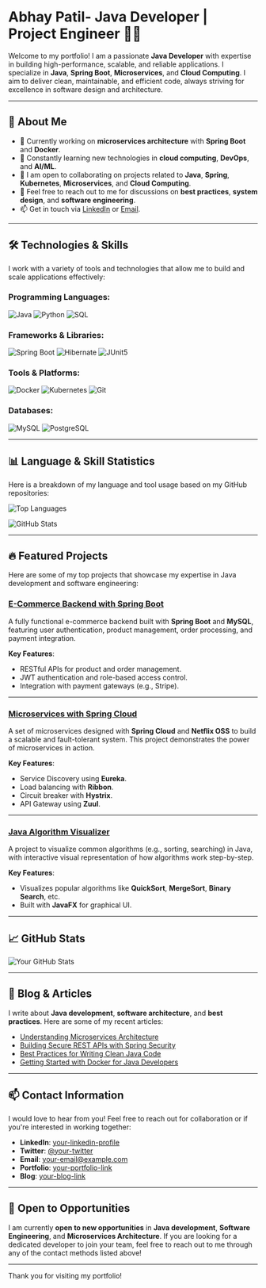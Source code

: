 # Abhay Patil- Java Developer | Project Engineer 👨‍💻

Welcome to my portfolio! I am a passionate **Java Developer** with expertise in building high-performance, scalable, and reliable applications. I specialize in **Java**, **Spring Boot**, **Microservices**, and **Cloud Computing**. I aim to deliver clean, maintainable, and efficient code, always striving for excellence in software design and architecture.

---

## 🚀 About Me
- 🔭 Currently working on **microservices architecture** with **Spring Boot** and **Docker**.
- 🌱 Constantly learning new technologies in **cloud computing**, **DevOps**, and **AI/ML**.
- 👯 I am open to collaborating on projects related to **Java**, **Spring**, **Kubernetes**, **Microservices**, and **Cloud Computing**.
- 💬 Feel free to reach out to me for discussions on **best practices**, **system design**, and **software engineering**.
- 📫 Get in touch via [LinkedIn](https://www.linkedin.com/in/your-profile) or [Email](mailto:your-email@example.com).

---

## 🛠️ Technologies & Skills
I work with a variety of tools and technologies that allow me to build and scale applications effectively:

### Programming Languages:
![Java](https://img.shields.io/badge/Java-%23F7B731.svg?style=flat-square&logo=java&logoColor=white) 
![Python](https://img.shields.io/badge/Python-%23F7B731.svg?style=flat-square&logo=python&logoColor=white) 
![SQL](https://img.shields.io/badge/SQL-%23F7B731.svg?style=flat-square&logo=mysql&logoColor=white)

### Frameworks & Libraries:
![Spring Boot](https://img.shields.io/badge/Spring_Boot-%23003B57.svg?style=flat-square&logo=springboot&logoColor=white) 
![Hibernate](https://img.shields.io/badge/Hibernate-%2347A9A6.svg?style=flat-square&logo=hibernate&logoColor=white) 
![JUnit5](https://img.shields.io/badge/JUnit5-%23B40A2A.svg?style=flat-square&logo=junit5&logoColor=white)

### Tools & Platforms:
![Docker](https://img.shields.io/badge/Docker-%232496ED.svg?style=flat-square&logo=docker&logoColor=white) 
![Kubernetes](https://img.shields.io/badge/Kubernetes-%23326ce5.svg?style=flat-square&logo=kubernetes&logoColor=white) 
![Git](https://img.shields.io/badge/Git-%23F05032.svg?style=flat-square&logo=git&logoColor=white)

### Databases:
![MySQL](https://img.shields.io/badge/MySQL-%2300A4D7.svg?style=flat-square&logo=mysql&logoColor=white) 
![PostgreSQL](https://img.shields.io/badge/PostgreSQL-%230E1C36.svg?style=flat-square&logo=postgresql&logoColor=white)

---

## 📊 Language & Skill Statistics
Here is a breakdown of my language and tool usage based on my GitHub repositories:

![Top Languages](https://github-readme-stats.vercel.app/api/top-langs/?username=your-github-username&layout=compact&theme=radical)

![GitHub Stats](https://github-readme-stats.vercel.app/api?username=your-github-username&show_icons=true&count_private=true&theme=radical)

---

## 🔥 Featured Projects
Here are some of my top projects that showcase my expertise in Java development and software engineering:

### [E-Commerce Backend with Spring Boot](https://github.com/your-github-username/spring-boot-ecommerce)
A fully functional e-commerce backend built with **Spring Boot** and **MySQL**, featuring user authentication, product management, order processing, and payment integration.

**Key Features**:
- RESTful APIs for product and order management.
- JWT authentication and role-based access control.
- Integration with payment gateways (e.g., Stripe).

---

### [Microservices with Spring Cloud](https://github.com/your-github-username/microservices-spring-cloud)
A set of microservices designed with **Spring Cloud** and **Netflix OSS** to build a scalable and fault-tolerant system. This project demonstrates the power of microservices in action.

**Key Features**:
- Service Discovery using **Eureka**.
- Load balancing with **Ribbon**.
- Circuit breaker with **Hystrix**.
- API Gateway using **Zuul**.

---

### [Java Algorithm Visualizer](https://github.com/your-github-username/algorithm-visualizer)
A project to visualize common algorithms (e.g., sorting, searching) in Java, with interactive visual representation of how algorithms work step-by-step.

**Key Features**:
- Visualizes popular algorithms like **QuickSort**, **MergeSort**, **Binary Search**, etc.
- Built with **JavaFX** for graphical UI.

---

## 📈 GitHub Stats

![Your GitHub Stats](https://github-readme-stats.vercel.app/api?username=your-github-username&show_icons=true&count_private=true&theme=radical)

---

## 📝 Blog & Articles
I write about **Java development**, **software architecture**, and **best practices**. Here are some of my recent articles:

- [Understanding Microservices Architecture](#)
- [Building Secure REST APIs with Spring Security](#)
- [Best Practices for Writing Clean Java Code](#)
- [Getting Started with Docker for Java Developers](#)

---

## 📫 Contact Information
I would love to hear from you! Feel free to reach out for collaboration or if you're interested in working together:

- **LinkedIn**: [your-linkedin-profile](https://www.linkedin.com/in/your-profile)
- **Twitter**: [@your-twitter](https://twitter.com/your-twitter)
- **Email**: [your-email@example.com](mailto:your-email@example.com)
- **Portfolio**: [your-portfolio-link](https://your-portfolio.com)
- **Blog**: [your-blog-link](https://your-blog.com)

---

## 💼 Open to Opportunities
I am currently **open to new opportunities** in **Java development**, **Software Engineering**, and **Microservices Architecture**. If you are looking for a dedicated developer to join your team, feel free to reach out to me through any of the contact methods listed above!

---

Thank you for visiting my portfolio!
